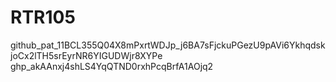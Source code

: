 # RTR105
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
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
